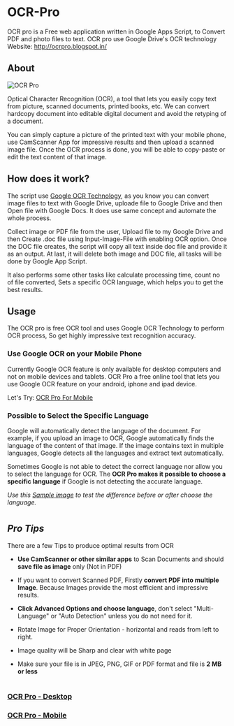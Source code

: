 # OCR-Pro
OCR pro is a Free web application written in Google Apps Script, to Convert PDF and photo files to text. OCR pro use Google Drive's OCR technology Website:  http://ocrpro.blogspot.in/



## About

![OCR Pro](https://3.bp.blogspot.com/-4bkueQBpnPg/Wk36qT4907I/AAAAAAAAD6g/sm21DExqLJonbFFR-UYJsB-9-5-7_S97gCLcBGAs/s1600/OCR%2BPro%2B-%2BDesktop.png "OCR Pro - Desktop App with Language option")

Optical Character Recognition (OCR), a tool that lets you easily copy text from picture, scanned documents, printed books, etc. We can convert hardcopy document into editable digital document and avoid the retyping of a document.

You can simply capture a picture of the printed text with your mobile phone, use CamScanner App for impressive results and then upload a scanned image file. Once the OCR process is done, you will be able to copy-paste or edit the text content of that image.



## How does it work?

The script use [Google OCR Technology](https://support.google.com/drive/answer/176692), as you know you can convert image files to text with Google Drive, uploade file to Google Drive and then Open file with Google Docs. It does use same concept and automate the whole process.

Collect image or PDF file from the user, Upload file to my Google Drive and then Create .doc file using Input-Image-File with enabling OCR option. Once the DOC file creates, the script will copy all text inside doc file and provide it as an output. At last, it will delete both image and DOC file, all tasks will be done by Google App Script.

It also performs some other tasks like calculate processing time, count no of file converted, Sets a specific OCR language, which helps you to get the best results.



## Usage

The OCR pro is free OCR tool and uses Google OCR Technology to perform OCR process, So get highly impressive text recognition accuracy. 



### Use Google OCR on your Mobile Phone ###
Currently Google OCR feature is only available for desktop computers and not on mobile devices and tablets. OCR Pro a free online tool that lets you use Google OCR feature on your android, iphone and ipad device.

Let's Try: [OCR Pro For Mobile](https://script.google.com/macros/s/AKfycbwhRwo7Toqs-JIP7wVZKr0aG3y9L-roo2q_LsLWjfShNLAMTn8/exec)



### Possible to Select the Specific Language ###
Google will automatically detect the language of the document. For example, if you upload an image to OCR, Google automatically finds the language of the content of that image. If the image contains text in multiple languages, Google detects all the languages and extract text automatically.

Sometimes Google is not able to detect the correct language nor allow you to select the language for OCR. The **OCR Pro makes it possible to choose a specific language** if Google is not detecting the accurate language.

*Use this [Sample image](https://1.bp.blogspot.com/-1vyiTjYCOBA/Wk333v6D-JI/AAAAAAAAD6I/p8sIBv_zCSsSOyq9uIn5HyYxpCXHXpViACLcBGAs/s1600/CbSEJEWDEKyEyQ374etTVU5g.jpg) to test the difference before or after choose the language.*


# 

## *Pro Tips*

There are a few Tips to produce optimal results from OCR

- **Use CamScanner or other similar apps** to Scan Documents and should **save file as image** only (Not in PDF)

- If you want to convert Scanned PDF, Firstly **convert PDF into multiple Image**. Because Images provide the most efficient and impressive results.

- **Click Advanced Options and choose language**, don't select "Multi-Language" or "Auto Detection" unless you do not need for it.

- Rotate Image for Proper Orientation - horizontal and reads from left to right.

- Image quality will be Sharp and clear with white page

- Make sure your file is in JPEG, PNG, GIF or PDF format and file is **2 MB or less**

###
#

### [OCR Pro - Desktop](https://script.google.com/macros/s/AKfycbwhRwo7Toqs-JIP7wVZKr0aG3y9L-roo2q_LsLWjfShNLAMTn8/exec)
### [OCR Pro - Mobile](https://script.google.com/macros/s/AKfycbwpLKxX8PQKlCxp21FyWMj83SpWFAsCFvsYpYgAn4TeeDf2z-x6/exec)
